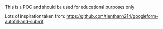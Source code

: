 This is a POC and should be used for educational purposes only

Lots of inspiration taken from: https://github.com/tienthanh214/googleform-autofill-and-submit

